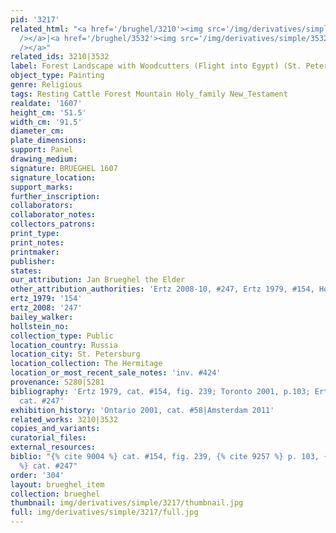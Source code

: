 ```yaml
---
pid: '3217'
related_html: "<a href='/brughel/3210'><img src='/img/derivatives/simple/3210/thumbnail.jpg'
  /></a>|<a href='/brughel/3532'><img src='/img/derivatives/simple/3532/thumbnail.jpg'
  /></a>"
related_ids: 3210|3532
label: Forest Landscape with Woodcutters (Flight into Egypt) (St. Petersburg)
object_type: Painting
genre: Religious
tags: Resting Cattle Forest Mountain Holy_family New_Testament
realdate: '1607'
height_cm: '51.5'
width_cm: '91.5'
diameter_cm: 
plate_dimensions: 
support: Panel
drawing_medium: 
signature: BRUEGHEL 1607
signature_location: 
support_marks: 
further_inscription: 
collaborators: 
collaborator_notes: 
collectors_patrons: 
print_type: 
print_notes: 
printmaker: 
publisher: 
states: 
our_attribution: Jan Brueghel the Elder
other_attribution_authorities: 'Ertz 2008-10, #247, Ertz 1979, #154, Honig database'
ertz_1979: '154'
ertz_2008: '247'
bailey_walker: 
hollstein_no: 
collection_type: Public
location_country: Russia
location_city: St. Petersburg
location_collection: The Hermitage
location_or_most_recent_sale_notes: 'inv. #424'
provenance: 5280|5281
bibliography: 'Ertz 1979, cat. #154, fig. 239; Toronto 2001, p.103; Ertz 2008-10,
  cat. #247'
exhibition_history: 'Ontario 2001, cat. #58|Amsterdam 2011'
related_works: 3210|3532
copies_and_variants: 
curatorial_files: 
external_resources: 
biblio: "{% cite 9004 %} cat. #154, fig. 239, {% cite 9257 %} p. 103, {% cite 8900
  %} cat. #247"
order: '304'
layout: brueghel_item
collection: brueghel
thumbnail: img/derivatives/simple/3217/thumbnail.jpg
full: img/derivatives/simple/3217/full.jpg
---
```

